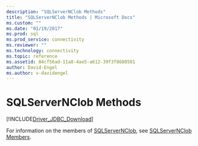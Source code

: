 ```yaml
---
description: "SQLServerNClob Methods"
title: "SQLServerNClob Methods | Microsoft Docs"
ms.custom: ""
ms.date: "01/19/2017"
ms.prod: sql
ms.prod_service: connectivity
ms.reviewer: ""
ms.technology: connectivity
ms.topic: reference
ms.assetid: 04cf56ad-11a8-4ae5-a612-39f3f8680501
author: David-Engel
ms.author: v-davidengel
---
```

# SQLServerNClob Methods
[!INCLUDE[Driver_JDBC_Download](../../../includes/driver_jdbc_download.md)]

  For information on the members of [SQLServerNClob](../../../connect/jdbc/reference/sqlservernclob-class.md), see [SQLServerNClob Members](../../../connect/jdbc/reference/sqlservernclob-members.md).  
  
  
